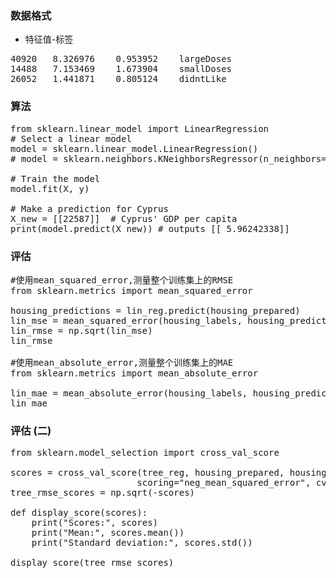 ### 数据格式

- 特征值-标签

<pre>
40920	8.326976	0.953952	largeDoses
14488	7.153469	1.673904	smallDoses
26052	1.441871	0.805124	didntLike
</pre>

### 算法
<pre>
from sklearn.linear_model import LinearRegression
# Select a linear model
model = sklearn.linear_model.LinearRegression()
# model = sklearn.neighbors.KNeighborsRegressor(n_neighbors=3)

# Train the model
model.fit(X, y)

# Make a prediction for Cyprus
X_new = [[22587]]  # Cyprus' GDP per capita
print(model.predict(X_new)) # outputs [[ 5.96242338]]
</pre>

### 评估
<pre>
#使用mean_squared_error,测量整个训练集上的RMSE
from sklearn.metrics import mean_squared_error

housing_predictions = lin_reg.predict(housing_prepared)
lin_mse = mean_squared_error(housing_labels, housing_predictions)
lin_rmse = np.sqrt(lin_mse)
lin_rmse

#使用mean_absolute_error,测量整个训练集上的MAE
from sklearn.metrics import mean_absolute_error

lin_mae = mean_absolute_error(housing_labels, housing_predictions)
lin_mae
</pre>
### 评估 (二)
<pre>
from sklearn.model_selection import cross_val_score

scores = cross_val_score(tree_reg, housing_prepared, housing_labels,
                        scoring="neg_mean_squared_error", cv=10)
tree_rmse_scores = np.sqrt(-scores)

def display_score(scores):
    print("Scores:", scores)
    print("Mean:", scores.mean())
    print("Standard deviation:", scores.std())

display_score(tree_rmse_scores)
</pre>